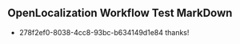 ## OpenLocalization Workflow Test MarkDown
* 278f2ef0-8038-4cc8-93bc-b634149d1e84 thanks!

<!--HONumber=Jul16_HO5-->


